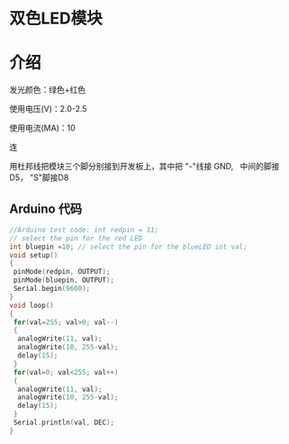 # 双色LED模块

# 介绍

发光颜色：绿色+红色

使用电压\(V\)：2.0-2.5

使用电流\(MA\)：10

连

用杜邦线把模块三个脚分别接到开发板上，其中把 "-"线接 GND,   中间的脚接D5， "S"脚接D8 

  


## Arduino 代码

```cpp
//Arduino test code: int redpin = 11;  
// select the pin for the red LED
int bluepin =10; // select the pin for the blueLED int val;
void setup()
{
 pinMode(redpin, OUTPUT); 
 pinMode(bluepin, OUTPUT);
 Serial.begin(9600); 
}
void loop()
{ 
 for(val=255; val>0; val--)
 {
  analogWrite(11, val); 
  analogWrite(10, 255-val);
  delay(15);  
 }
 for(val=0; val<255; val++)
 {
  analogWrite(11, val); 
  analogWrite(10, 255-val); 
  delay(15);  
 } 
 Serial.println(val, DEC);
}
```



